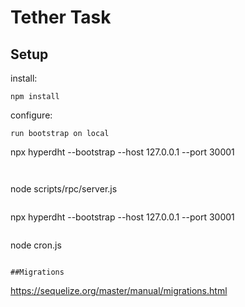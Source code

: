 # Tether Task
## Setup
install: <br/>
````
npm install
````
configure: <br/>
````
run bootstrap on local
````
npx hyperdht --bootstrap --host 127.0.0.1 --port 30001
````


````
 node scripts/rpc/server.js
````

````
npx hyperdht --bootstrap --host 127.0.0.1 --port 30001
````

````
node cron.js
````

##Migrations 
````
https://sequelize.org/master/manual/migrations.html
````
